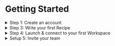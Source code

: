 # Getting Started

<details>

<summary>Step 1: Create an account</summary>

Head to d[evzero.io/dashboard](https://devzero.io/dashboard) and create your account using the authentication provider of your choice.&#x20;

</details>

<details>

<summary>Step 3: Write your first Recipe</summary>

[create-your-first-recipe.md](create-your-first-recipe.md "mention")

</details>

<details>

<summary>Step 4: Launch &#x26; connect to your first Workspace</summary>

[launch-and-connect-to-your-first-workspace.md](launch-and-connect-to-your-first-workspace.md "mention")

</details>

<details>

<summary>Setup 5: Invite your team</summary>

[inviting-teammates.md](inviting-teammates.md "mention")

</details>
